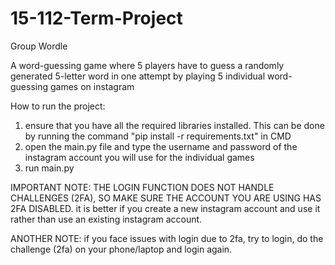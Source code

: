 # 15-112-Term-Project
Group Wordle

A word-guessing game where 5 players have to guess a randomly generated 5-letter word in one attempt 
by playing 5 individual word-guessing games on instagram

How to run the project:
1) ensure that you have all the required libraries installed. This can be done by running the command "pip install -r requirements.txt" in CMD
2) open the main.py file and type the username and password of the instagram account you will use for the individual games
3) run main.py

IMPORTANT NOTE: THE LOGIN FUNCTION DOES NOT HANDLE CHALLENGES (2FA), SO MAKE SURE THE ACCOUNT YOU ARE USING HAS 2FA DISABLED. it is better if you create a new 
instagram account and use it rather than use an existing instagram account.

ANOTHER NOTE: if you face issues with login due to 2fa, try to login, do the challenge (2fa) on your phone/laptop and login again.
